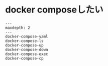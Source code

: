# docker composeしたい

```{toctree}
---
maxdepth: 2
---
docker-compose-yaml
docker-compose-ls
docker-compose-up
docker-compose-down
docker-compose-exec
docker-compose-cp
```
